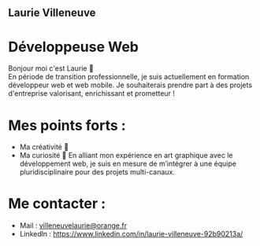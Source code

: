 ## Laurie Villeneuve 
# Développeuse Web

Bonjour moi c'est Laurie 👋  
En période de transition professionnelle, je suis actuellement en formation développeur web et web mobile. 
Je souhaiterais prendre part à des projets d'entreprise valorisant, enrichissant et prometteur ! 

# Mes points forts : 
* Ma créativité 🎨
* Ma curiosité 👀
En alliant mon expérience en art graphique avec le développement web, je suis en mesure de m’intégrer à une équipe pluridisciplinaire pour des projets multi-canaux. 

# Me contacter :
* Mail : villeneuvelaurie@orange.fr
* Linkedln : https://www.linkedin.com/in/laurie-villeneuve-92b90213a/





